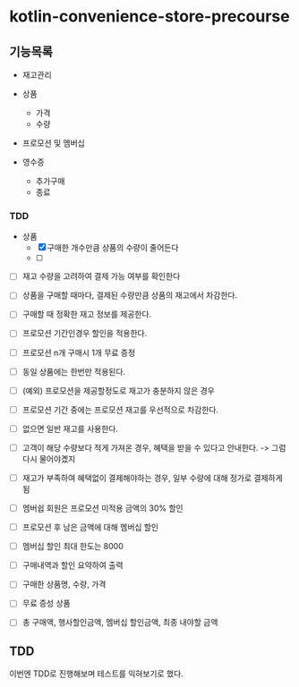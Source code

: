 # kotlin-convenience-store-precourse

## 기능목록

- 재고관리
- 상품
    - 가격
    - 수량

- 프로모션 및 멤버십

- 영수증
    - 추가구매
    - 종료

### TDD


- 상품
    - [x] 구매한 개수만큼 상품의 수량이 줄어든다
    - [ ] 


- [ ] 재고 수량을 고려하여 결제 가능 여부를 확인한다
- [ ] 상품을 구매할 때마다, 결제된 수량만큼 상품의 재고에서 차감한다.
- [ ] 구매할 때 정확한 재고 정보를 제공한다.

- [ ] 프로모션 기간인경우 할인을 적용한다.
- [ ] 프로모션 n개 구매시 1개 무료 증정
- [ ] 동일 상품에는 한번만 적용된다.
- [ ] (예외) 프로모션을 제공할정도로 재고가 충분하지 않은 경우
- [ ] 프로모션 기간 중에는 프로모션 재고를 우선적으로 차감한다.
- [ ] 없으면 일반 재고를 사용한다.
- [ ] 고객이 해당 수량보다 적게 가져온 경우, 혜택을 받을 수 있다고 안내한다. -> 그럼 다시 물어야곘지
- [ ] 재고가 부족하여 혜택없이 결제해야하는 경우, 일부 수량에 대해 정가로 결제하게 됨

- [ ] 멤버쉽 회원은 프로모션 미적용 금액의 30% 할인
- [ ] 프로모션 후 남은 금액에 대해 멤버십 할인
- [ ] 멤버십 할인 최대 한도는 8000

- [ ] 구매내역과 할인 요약하여 출력
- [ ] 구매한 상품명, 수량, 가격
- [ ] 무료 증성 상품
- [ ] 총 구매액, 행사할인금액, 멤버십 할인금액, 최종 내야할 금액

## TDD

이번엔 TDD로 진행해보며 테스트를 익혀보기로 했다.